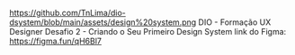https://github.com/TnLima/dio-dsystem/blob/main/assets/design%20system.png
DIO - Formação UX Designer Desafio 2 - Criando o Seu Primeiro Design System
link do Figma: https://figma.fun/qH6Bl7
